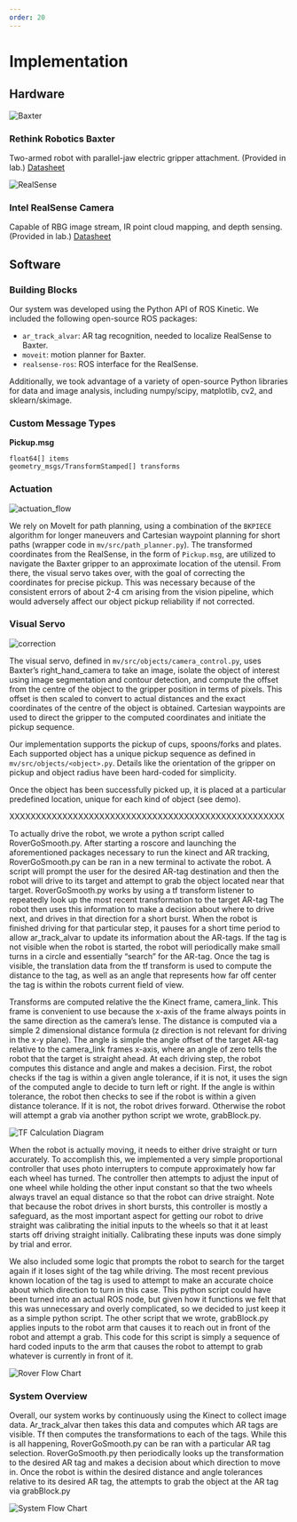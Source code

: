 ```yaml
---
order: 20
---
```


# Implementation

## Hardware
![Baxter](/assets/images/baxter.jpg)

### Rethink Robotics Baxter

Two-armed robot with parallel-jaw electric gripper attachment. (Provided in lab.)
[Datasheet](https://www.allied-automation.com/wp-content/uploads/2015/02/Baxter_datasheet_5.13.pdf)

![RealSense](/assets/images/realsense.jpg)
### Intel RealSense Camera

Capable of RBG image stream, IR point cloud mapping, and depth sensing. (Provided in lab.)
[Datasheet](https://www.intel.com/content/dam/support/us/en/documents/emerging-technologies/intel-realsense-technology/Intel-RealSense-D400-Series-Datasheet.pdf)

## Software

### Building Blocks

Our system was developed using the Python API of ROS Kinetic. We included the following open-source ROS packages: 
* `ar_track_alvar`: AR tag recognition, needed to localize RealSense to Baxter.
* `moveit`: motion planner for Baxter.
* `realsense-ros`: ROS interface for the RealSense.

Additionally, we took advantage of a variety of open-source Python libraries for data and image analysis, including numpy/scipy, matplotlib, cv2, and sklearn/skimage.

### Custom Message Types
**Pickup.msg**
```
float64[] items
geometry_msgs/TransformStamped[] transforms
```

### Actuation
![actuation_flow](/assets/charts/actuation_flow.png)

We rely on MoveIt for path planning, using a combination of the `BKPIECE` algorithm for longer maneuvers and Cartesian waypoint planning for short paths (wrapper code in `mv/src/path_planner.py`). The transformed coordinates from the RealSense, in the form of `Pickup.msg`, are utilized to navigate the Baxter gripper to an approximate location of the utensil. From there, the visual servo takes over, with the goal of correcting the coordinates for precise pickup. This was necessary because of the consistent errors of about 2-4 cm arising from the vision pipeline, which would adversely affect our object pickup reliability if not corrected.

### Visual Servo
![correction](/assets/wrist_vision/correction.png)

The visual servo, defined in `mv/src/objects/camera_control.py`, uses Baxter’s right_hand_camera to take an image, isolate the object of interest using image segmentation and contour detection, and compute the offset from the centre of the object to the gripper position in terms of pixels. This offset is then scaled to convert to actual distances and the exact coordinates of the centre of the object is obtained. Cartesian waypoints are used to direct the gripper to the computed coordinates and initiate the pickup sequence.


Our implementation supports the pickup of cups, spoons/forks and plates. Each supported object has a unique pickup sequence as defined in `mv/src/objects/<object>.py`. Details like the orientation of the gripper on pickup and object radius have been hard-coded for simplicity.

Once the object has been successfully picked up, it is placed at a particular predefined location, unique for each kind of object (see demo).

XXXXXXXXXXXXXXXXXXXXXXXXXXXXXXXXXXXXXXXXXXXXXXXXXXXX

To actually drive the robot, we wrote a python script called RoverGoSmooth.py. After starting a roscore and launching the aforementioned packages necessary to run the kinect and AR tracking, RoverGoSmooth.py can be ran in a new terminal to activate the robot. A script will prompt the user for the desired AR-tag destination and then the robot will drive to its target and attempt to grab the object located near that target. RoverGoSmooth.py works by using a tf transform listener to repeatedly look up the most recent transformation to the target AR-tag The robot then uses this information to make a decision about where to drive next, and drives in that direction for a short burst. When the robot is finished driving for that particular step, it pauses for a short time period to allow ar_track_alvar to update its information about the AR-tags. If the tag is not visible when the robot is started, the robot will periodically make small turns in a circle and essentially “search” for the AR-tag. Once the tag is visible, the translation data from the tf transform is used to compute the distance to the tag, as well as an angle that represents how far off center the tag is within the robots current field of view.

Transforms are computed relative the the Kinect frame, camera_link. This frame is convenient to use because the x-axis of the frame always points in the same direction as the camera’s lense. The distance is computed via a simple 2 dimensional distance formula (z direction is not relevant for driving in the x-y plane). The angle is simple the angle offset of the target AR-tag relative to the camera_link frames x-axis, where an angle of zero tells the robot that the target is straight ahead. At each driving step, the robot computes this distance and angle and makes a decision. First, the robot checks if the tag is within a given angle tolerance, if it is not, it uses the sign of the computed angle to decide to turn left or right. If the angle is within tolerance, the robot then checks to see if the robot is within a given distance tolerance. If it is not, the robot drives forward. Otherwise the robot will attempt a grab via another python script we wrote, grabBlock.py.

![TF Calculation Diagram](/assets/robot_images/rover_tf_calculation_diagram.jpg)

When the robot is actually moving, it needs to either drive straight or turn accurately. To accomplish this, we implemented a very simple proportional controller that uses photo interrupters to compute approximately how far each wheel has turned. The controller then attempts to adjust the input of one wheel while holding the other input constant so that the two wheels always travel an equal distance so that the robot can drive straight. Note that because the robot drives in short bursts, this controller is mostly a safeguard, as the most important aspect for getting our robot to drive straight was calibrating the initial inputs to the wheels so that it at least starts off driving straight initially. Calibrating these inputs was done simply by trial and error.

We also included some logic that prompts the robot to search for the target again if it loses sight of the tag while driving. The most recent previous known location of the tag is used to attempt to make an accurate choice about which direction to turn in this case. This python script could have been turned into an actual ROS node, but given how it functions we felt that this was unnecessary and overly complicated, so we decided to just keep it as a simple python script. The other script that we wrote, grabBlock.py applies inputs to the robot arm that causes it to reach out in front of the robot and attempt a grab. This code for this script is simply a sequence of hard coded inputs to the arm that causes the robot to attempt to grab whatever is currently in front of it.

![Rover Flow Chart](/assets/robot_images/rover_flow_chart.jpg)

### System Overview

Overall, our system works by continuously using the Kinect to collect image data. Ar_track_alvar then takes this data and computes which AR tags are visible. Tf then computes the transformations to each of the tags. While this is all happening, RoverGoSmooth.py can be ran with a particular AR tag selection. RoverGoSmooth.py then periodically looks up the transformation to the desired AR tag and makes a decision about which direction to move in. Once the robot is within the desired distance and angle tolerances relative to its desired AR tag, the attempts to grab the object at the AR tag via grabBlock.py

![System Flow Chart](/assets/robot_images/system_flow_chart.jpg)
